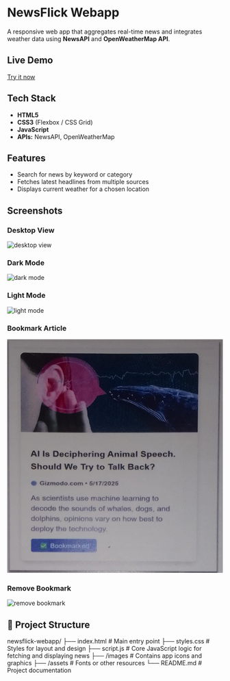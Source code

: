# NewsFlick Webapp 

A responsive web app that aggregates real-time news and integrates weather data using **NewsAPI** and **OpenWeatherMap API**.

##  Live Demo  
[Try it now](https://saba4405.github.io/Newsflick-web-app/)

##  Tech Stack  
- **HTML5**  
- **CSS3** (Flexbox / CSS Grid)  
- **JavaScript**  
- **APIs:** NewsAPI, OpenWeatherMap  

##  Features  
- Search for news by keyword or category  
- Fetches latest headlines from multiple sources  
- Displays current weather for a chosen location  

##  Screenshots  

### Desktop View
![desktop view](screenshots/desktop-view.png)

### Dark Mode
![dark mode](screenshots/dark-mode.png)

### Light Mode
![light mode](screenshots/light-mode.png)

### Bookmark Article
![bookmark](screenshots/bookmark.jpg)

### Remove Bookmark
![remove bookmark](screenshots/remove-bookmark.png)
   

## 📂 Project Structure  
newsflick-webapp/
├── index.html # Main entry point
├── styles.css # Styles for layout and design
├── script.js # Core JavaScript logic for fetching and displaying news
├── /images # Contains app icons and graphics
├── /assets # Fonts or other resources
└── README.md # Project documentation
